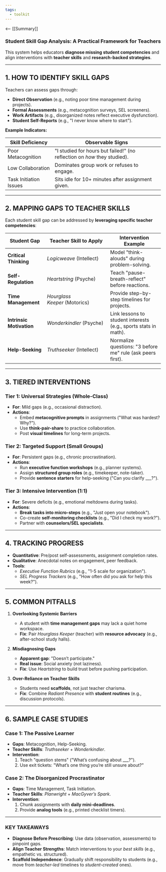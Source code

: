 ```yaml
---
tags:
  - toolkit
---
```


<-- [[Summary]]
### **Student Skill Gap Analysis: A Practical Framework for Teachers**

This system helps educators **diagnose missing student competencies** and align interventions with **teacher skills** and **research-backed strategies**.

---

## **1. HOW TO IDENTIFY SKILL GAPS**

Teachers can assess gaps through:

- **Direct Observation** (e.g., noting poor time management during projects).
- **Formal Assessments** (e.g., metacognition surveys, SEL screeners).
- **Work Artifacts** (e.g., disorganized notes reflect executive dysfunction).
- **Student Self-Reports** (e.g., "I never know where to start").

**Example Indicators:**

|**Skill Deficiency**|**Observable Signs**|
|---|---|
|Poor Metacognition|"I studied for hours but failed!" (no reflection on _how_ they studied).|
|Low Collaboration|Dominates group work or refuses to engage.|
|Task Initiation Issues|Sits idle for 10+ minutes after assignment given.|

---

## **2. MAPPING GAPS TO TEACHER SKILLS**

Each student skill gap can be addressed by **leveraging specific teacher competencies**:

|**Student Gap**|**Teacher Skill to Apply**|**Intervention Example**|
|---|---|---|
|**Critical Thinking**|_Logicweave_ (Intellect)|Model "think-alouds" during problem-solving.|
|**Self-Regulation**|_Heartstring_ (Psyche)|Teach "pause-breath-reflect" before reactions.|
|**Time Management**|_Hourglass Keeper_ (Motorics)|Provide step-by-step timelines for projects.|
|**Intrinsic Motivation**|_Wonderkindler_ (Psyche)|Link lessons to student interests (e.g., sports stats in math).|
|**Help-Seeking**|_Truthseeker_ (Intellect)|Normalize questions: "3 before me" rule (ask peers first).|

---

## **3. TIERED INTERVENTIONS**

### **Tier 1: Universal Strategies (Whole-Class)**

- **For**: Mild gaps (e.g., occasional distraction).
- **Actions**:
    - Embed **metacognitive prompts** in assignments ("What was hardest? Why?").
    - Use **think-pair-share** to practice collaboration.
    - Post **visual timelines** for long-term projects.

### **Tier 2: Targeted Support (Small Groups)**

- **For**: Persistent gaps (e.g., chronic procrastination).
- **Actions**:
    - Run **executive function workshops** (e.g., planner systems).
    - Assign **structured group roles** (e.g., timekeeper, note-taker).
    - Provide **sentence starters** for help-seeking ("Can you clarify ___?").

### **Tier 3: Intensive Intervention (1:1)**

- **For**: Severe deficits (e.g., emotional meltdowns during tasks).
- **Actions**:
    - **Break tasks into micro-steps** (e.g., "Just open your notebook").
    - Co-create **self-monitoring checklists** (e.g., "Did I check my work?").
    - Partner with **counselors/SEL specialists**.

---

## **4. TRACKING PROGRESS**

- **Quantitative**: Pre/post self-assessments, assignment completion rates.
- **Qualitative**: Anecdotal notes on engagement, peer feedback.
- **Tools**:
    - _Executive Function Rubrics_ (e.g., "1-5 scale for organization").
    - _SEL Progress Trackers_ (e.g., "How often did you ask for help this week?").

---

## **5. COMMON PITFALLS**

1. **Overlooking Systemic Barriers**
    - A student with **time management gaps** may lack a quiet home workspace.
    - **Fix**: Pair _Hourglass Keeper_ (teacher) with **resource advocacy** (e.g., after-school study halls).

2. **Misdiagnosing Gaps**
    - **Apparent gap**: "Doesn’t participate."
    - **Real issue**: Social anxiety (not laziness).
    - **Fix**: Use _Heartstring_ to build trust before pushing participation.

3. **Over-Reliance on Teacher Skills**
    - Students need **scaffolds**, not just teacher charisma.
    - **Fix**: Combine _Radiant Presence_ with **student routines** (e.g., discussion protocols).

---

## **6. SAMPLE CASE STUDIES**

### **Case 1: The Passive Learner**

- **Gaps**: Metacognition, Help-Seeking.
- **Teacher Skills**: _Truthseeker_ + _Wonderkindler_.
- **Intervention**:
    1. Teach "question stems" ("What’s confusing about ___?").
    2. Use exit tickets: "What’s one thing you’re still unsure about?"

### **Case 2: The Disorganized Procrastinator**

- **Gaps**: Time Management, Task Initiation.
- **Teacher Skills**: _Planwright_ + _MacGyver’s Spark_.
- **Intervention**:
    1. Chunk assignments with **daily mini-deadlines**.
    2. Provide **analog tools** (e.g., printed checklist timers).

---

### **KEY TAKEAWAYS**

- **Diagnose Before Prescribing**: Use data (observation, assessments) to pinpoint gaps.
- **Align Teacher Strengths**: Match interventions to your _best skills_ (e.g., empathetic vs. structured).
- **Scaffold Independence**: Gradually shift responsibility to students (e.g., move from _teacher-led_ timelines to _student-created_ ones).